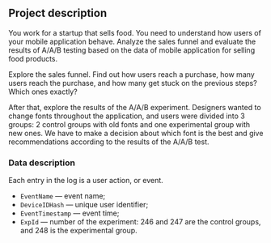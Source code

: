 ## Project description

You work for a startup that sells food. You need to understand how users of your mobile application behave. Analyze the sales funnel and evaluate the results of A/A/B testing based on the data of mobile application for selling food products.

Explore the sales funnel. Find out how users reach a purchase, how many users reach the purchase, and how many get stuck on the previous steps? Which ones exactly?

After that, explore the results of the A/A/B experiment. Designers wanted to change fonts throughout the application, and users were divided into 3 groups: 2 control groups with old fonts and one experimental group with new ones. We have to make a decision about which font is the best and give recommendations according to the results of the A/A/B test.

### Data description

Each entry in the log is a user action, or event.

* `EventName` — event name;
* `DeviceIDHash` — unique user identifier;
* `EventTimestamp` — event time;
* `ExpId` — number of the experiment: 246 and 247 are the control groups, and 248 is the experimental group.
